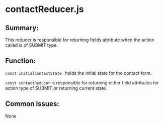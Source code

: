 # contactReducer.js

## Summary:
This reducer is responsible for returning fields attribute when the action called is of SUBMIT type.

## Function:
`const initialContactState ` holds the initial state for the contact form.

`const contactReducer` is responsible for returning either field attributes for action type of SUBMIT or returning current state. 

## Common Issues:
None